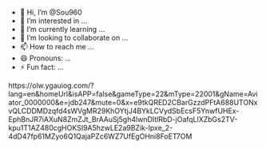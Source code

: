 - 👋 Hi, I’m @Sou960
- 👀 I’m interested in ...
- 🌱 I’m currently learning ...
- 💞️ I’m looking to collaborate on ...
- 📫 How to reach me ...
- 😄 Pronouns: ...
- ⚡ Fun fact: ...

<!---
Sou960/Sou960 is a ✨ special ✨ repository because its `README.md` (this file) appears on your GitHub profile.
You can click the Preview link to take a look at your changes.
--->https://olw.ygauiog.com/?lang=en&homeUrl&isAPP=false&gameType=22&mType=22001&gName=Aviator_0000000&e=jdb247&mute=0&x=e9tkQRED2CBarGzzdPFtA688UTONxvQLCDDMDzqfd4sWVgMR29KhOYtjJ4BYkLCVydSbEcsF5YnwfUHEx-EphBnJR7iAXuN8ZmZJt_BrAAuSj5gh4lwnDItlRbD-jOafqLlXZbGs2TV-kpu1T1AZ480cgHOKSI9A5hzwLE2a9BZik-Ipxe_2-4dD47fp61MZyo6Q1QajaPZc6WZ7UfEgOHni8FoET7OM


